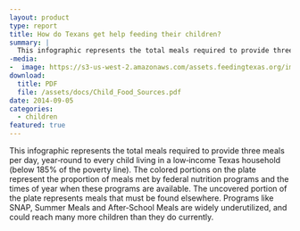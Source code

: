 ```yaml
---
layout: product
type: report
title: How do Texans get help feeding their children?
summary: |
  This infographic represents the total meals required to provide three meals per day, year‐round to every child living in a low‐income Texas household.
-media:
-  image: https://s3-us-west-2.amazonaws.com/assets.feedingtexas.org/images/posts/when-where-do-texans-get-help.png
download:
  title: PDF
  file: /assets/docs/Child_Food_Sources.pdf
date: 2014-09-05
categories:
  - children
featured: true
---
```


This infographic represents the total meals required to provide three meals per day, year‐round to every child living in a low‐income Texas household (below 185% of the poverty line). The colored portions on the plate represent the proportion of meals met by federal nutrition programs and the times of year when these programs are available. The uncovered portion of the plate represents meals that must be found elsewhere. Programs like SNAP, Summer Meals and After‐School Meals are widely underutilized, and could reach many more children than they do currently.
